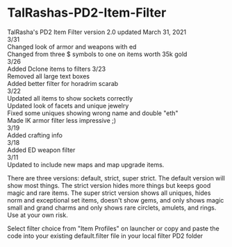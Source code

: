 # TalRashas-PD2-Item-Filter <br>
TalRasha's PD2 Item Filter version 2.0 updated March 31, 2021 <br>
3/31<br>
Changed look of armor and weapons with ed<br>
Changed from three $ symbols to one on items worth 35k gold<br>
3/26<br>
Added Dclone items to filters
3/23<br>
Removed all large text boxes<br>
Added better filter for horadrim scarab<br>
3/22<br>
Updated all items to show sockets correctly<br>
Updated look of facets and unique jewelry<br>
Fixed some uniques showing wrong name and double "eth"<br>
Made IK armor filter less impressive ;)<br>
3/19<br>
Added crafting info<br>
3/18<br>
Added ED weapon filter<br>
3/11<br>
Updated to include new maps and map upgrade items.<br>

There are three versions: default, strict, super strict. The default version will show most things. The strict version hides more things but keeps good magic and rare items. The super strict version shows all uniques, hides norm and exceptional set items, doesn't show gems, and only shows magic small and grand charms and only shows rare circlets, amulets, and rings. Use at your own risk.

Select filter choice from "Item Profiles" on launcher or copy and paste the code into your existing default.filter file in your local filter PD2 folder 
